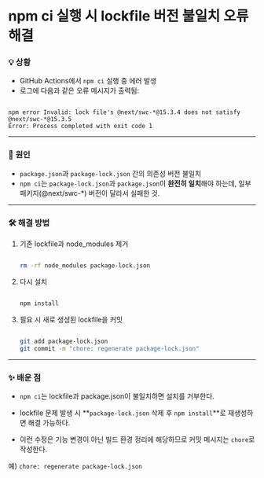 # npm ci 실행 시 lockfile 버전 불일치 오류 해결

### 💡 **상황**

- GitHub Actions에서 `npm ci` 실행 중 에러 발생
- 로그에 다음과 같은 오류 메시지가 출력됨:

```vbnet

npm error Invalid: lock file's @next/swc-*@15.3.4 does not satisfy @next/swc-*@15.3.5
Error: Process completed with exit code 1

```

---

### 🔎 **원인**

- `package.json`과 `package-lock.json` 간의 의존성 버전 불일치
- `npm ci`는 `package-lock.json`과 `package.json`이 **완전히 일치**해야 하는데, 일부 패키지(@next/swc-\*) 버전이 달라서 실패한 것.

---

### 🛠 **해결 방법**

1. 기존 lockfile과 node_modules 제거

   ```bash

   rm -rf node_modules package-lock.json

   ```

2. 다시 설치

   ```bash

   npm install

   ```

3. 필요 시 새로 생성된 lockfile을 커밋

   ```bash

   git add package-lock.json
   git commit -m "chore: regenerate package-lock.json"

   ```

---

### ✨ **배운 점**

- `npm ci`는 lockfile과 package.json이 불일치하면 설치를 거부한다.

- lockfile 문제 발생 시 **`package-lock.json` 삭제 후 `npm install`**로 재생성하면 해결 가능하다.

- 이런 수정은 기능 변경이 아닌 빌드 환경 정리에 해당하므로 커밋 메시지는 `chore`로 작성한다.

예) `chore: regenerate package-lock.json`
